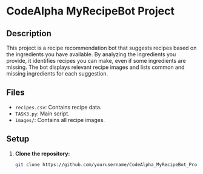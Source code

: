# CodeAlpha MyRecipeBot Project

## Description
This project is a recipe recommendation bot that suggests recipes based on the ingredients you have available. By analyzing the ingredients you provide, it identifies recipes you can make, even if some ingredients are missing. The bot displays relevant recipe images and lists common and missing ingredients for each suggestion.

## Files
- `recipes.csv`: Contains recipe data.
- `TASK3.py`: Main script.
- `images/`: Contains all recipe images.

## Setup
1. **Clone the repository:**
   ```bash
   git clone https://github.com/yourusername/CodeAlpha_MyRecipeBot_Project.git
